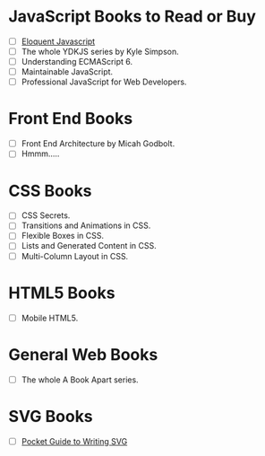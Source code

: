 # JavaScript Books to Read or Buy
- [ ] [Eloquent Javascript](http://eloquentjavascript.net/)
- [ ] The whole YDKJS series by Kyle Simpson.
- [ ] Understanding ECMAScript 6.
- [ ] Maintainable JavaScript.
- [ ] Professional JavaScript for Web Developers.

# Front End Books
- [ ] Front End Architecture by Micah Godbolt.
- [ ] Hmmm.....

# CSS Books
- [ ] CSS Secrets.
- [ ] Transitions and Animations in CSS.
- [ ] Flexible Boxes in CSS.
- [ ] Lists and Generated Content in CSS.
- [ ] Multi-Column Layout in CSS.

# HTML5 Books
- [ ] Mobile HTML5.

# General Web Books
- [ ] The whole A Book Apart series.

# SVG Books
- [ ] [Pocket Guide to Writing SVG](http://svgpocketguide.com/book/)
